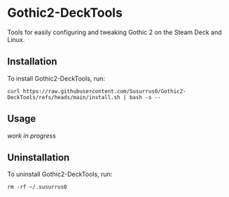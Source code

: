 # Gothic2-DeckTools
Tools for easily configuring and tweaking Gothic 2 on the Steam Deck and Linux.

## Installation

To install Gothic2-DeckTools, run:

`curl https://raw.githubusercontent.com/Susurrus0/Gothic2-DeckTools/refs/heads/main/install.sh | bash -s --`

## Usage

*work in progress*

## Uninstallation

To uninstall Gothic2-DeckTools, run:

`rm -rf ~/.susurrus0`
